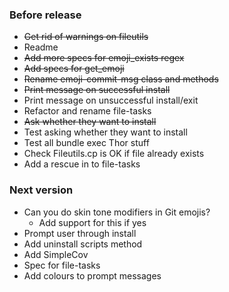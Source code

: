 ### Before release

* ~~Get rid of warnings on fileutils~~
* Readme
* ~~Add more specs for emoji_exists regex~~
* ~~Add specs for get_emoji~~
* ~~Rename emoji-commit-msg class and methods~~
* ~~Print message on successful install~~
* Print message on unsuccessful install/exit
* Refactor and rename file-tasks
* ~~Ask whether they want to install~~
* Test asking whether they want to install
* Test all bundle exec Thor stuff
* Check Fileutils.cp is OK if file already exists
* Add a rescue in to file-tasks

### Next version

* Can you do skin tone modifiers in Git emojis?
  * Add support for this if yes
* Prompt user through install
* Add uninstall scripts method
* Add SimpleCov
* Spec for file-tasks
* Add colours to prompt messages